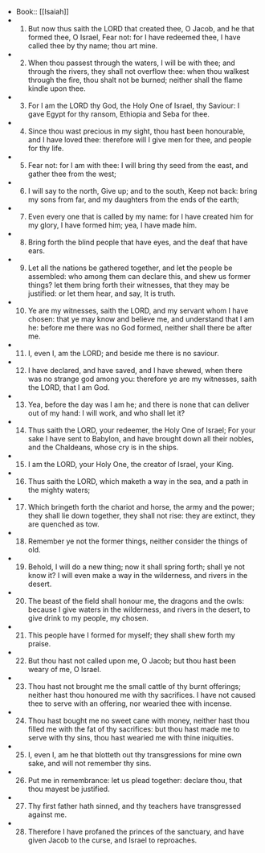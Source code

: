 - Book:: [[Isaiah]]
- 1. But now thus saith the LORD that created thee, O Jacob, and he that formed thee, O Israel, Fear not: for I have redeemed thee, I have called thee by thy name; thou art mine.
- 2. When thou passest through the waters, I will be with thee; and through the rivers, they shall not overflow thee: when thou walkest through the fire, thou shalt not be burned; neither shall the flame kindle upon thee.
- 3. For I am the LORD thy God, the Holy One of Israel, thy Saviour: I gave Egypt for thy ransom, Ethiopia and Seba for thee.
- 4. Since thou wast precious in my sight, thou hast been honourable, and I have loved thee: therefore will I give men for thee, and people for thy life.
- 5. Fear not: for I am with thee: I will bring thy seed from the east, and gather thee from the west;
- 6. I will say to the north, Give up; and to the south, Keep not back: bring my sons from far, and my daughters from the ends of the earth;
- 7. Even every one that is called by my name: for I have created him for my glory, I have formed him; yea, I have made him.
- 8. Bring forth the blind people that have eyes, and the deaf that have ears.
- 9. Let all the nations be gathered together, and let the people be assembled: who among them can declare this, and shew us former things? let them bring forth their witnesses, that they may be justified: or let them hear, and say, It is truth.
- 10. Ye are my witnesses, saith the LORD, and my servant whom I have chosen: that ye may know and believe me, and understand that I am he: before me there was no God formed, neither shall there be after me.
- 11. I, even I, am the LORD; and beside me there is no saviour.
- 12. I have declared, and have saved, and I have shewed, when there was no strange god among you: therefore ye are my witnesses, saith the LORD, that I am God.
- 13. Yea, before the day was I am he; and there is none that can deliver out of my hand: I will work, and who shall let it?
- 14. Thus saith the LORD, your redeemer, the Holy One of Israel; For your sake I have sent to Babylon, and have brought down all their nobles, and the Chaldeans, whose cry is in the ships.
- 15. I am the LORD, your Holy One, the creator of Israel, your King.
- 16. Thus saith the LORD, which maketh a way in the sea, and a path in the mighty waters;
- 17. Which bringeth forth the chariot and horse, the army and the power; they shall lie down together, they shall not rise: they are extinct, they are quenched as tow.
- 18. Remember ye not the former things, neither consider the things of old.
- 19. Behold, I will do a new thing; now it shall spring forth; shall ye not know it? I will even make a way in the wilderness, and rivers in the desert.
- 20. The beast of the field shall honour me, the dragons and the owls: because I give waters in the wilderness, and rivers in the desert, to give drink to my people, my chosen.
- 21. This people have I formed for myself; they shall shew forth my praise.
- 22. But thou hast not called upon me, O Jacob; but thou hast been weary of me, O Israel.
- 23. Thou hast not brought me the small cattle of thy burnt offerings; neither hast thou honoured me with thy sacrifices. I have not caused thee to serve with an offering, nor wearied thee with incense.
- 24. Thou hast bought me no sweet cane with money, neither hast thou filled me with the fat of thy sacrifices: but thou hast made me to serve with thy sins, thou hast wearied me with thine iniquities.
- 25. I, even I, am he that blotteth out thy transgressions for mine own sake, and will not remember thy sins.
- 26. Put me in remembrance: let us plead together: declare thou, that thou mayest be justified.
- 27. Thy first father hath sinned, and thy teachers have transgressed against me.
- 28. Therefore I have profaned the princes of the sanctuary, and have given Jacob to the curse, and Israel to reproaches.
